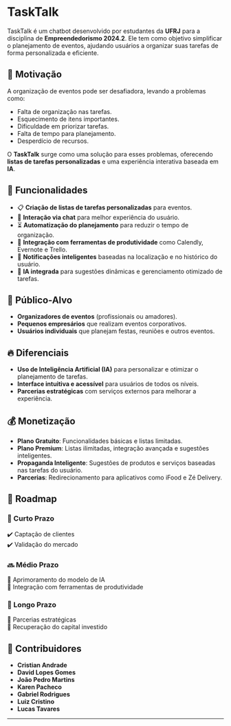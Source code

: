 # TaskTalk

TaskTalk é um chatbot desenvolvido por estudantes da **UFRJ** para a disciplina de **Empreendedorismo 2024.2**. Ele tem como objetivo simplificar o planejamento de eventos, ajudando usuários a organizar suas tarefas de forma personalizada e eficiente.

## 📌 Motivação

A organização de eventos pode ser desafiadora, levando a problemas como:
- Falta de organização nas tarefas.
- Esquecimento de itens importantes.
- Dificuldade em priorizar tarefas.
- Falta de tempo para planejamento.
- Desperdício de recursos.

O **TaskTalk** surge como uma solução para esses problemas, oferecendo **listas de tarefas personalizadas** e uma experiência interativa baseada em **IA**.

## 🎯 Funcionalidades

- 📋 **Criação de listas de tarefas personalizadas** para eventos.
- 💬 **Interação via chat** para melhor experiência do usuário.
- ⏳ **Automatização do planejamento** para reduzir o tempo de organização.
- 📅 **Integração com ferramentas de produtividade** como Calendly, Evernote e Trello.
- 🔔 **Notificações inteligentes** baseadas na localização e no histórico do usuário.
- 🤖 **IA integrada** para sugestões dinâmicas e gerenciamento otimizado de tarefas.

## 🎯 Público-Alvo

- **Organizadores de eventos** (profissionais ou amadores).
- **Pequenos empresários** que realizam eventos corporativos.
- **Usuários individuais** que planejam festas, reuniões e outros eventos.

## 🔥 Diferenciais

- **Uso de Inteligência Artificial (IA)** para personalizar e otimizar o planejamento de tarefas.
- **Interface intuitiva e acessível** para usuários de todos os níveis.
- **Parcerias estratégicas** com serviços externos para melhorar a experiência.

## 💰 Monetização

- **Plano Gratuito**: Funcionalidades básicas e listas limitadas.
- **Plano Premium**: Listas ilimitadas, integração avançada e sugestões inteligentes.
- **Propaganda Inteligente**: Sugestões de produtos e serviços baseadas nas tarefas do usuário.
- **Parcerias**: Redirecionamento para aplicativos como iFood e Zé Delivery.

## 🚀 Roadmap

### 📍 Curto Prazo
✔️ Captação de clientes  
✔️ Validação do mercado  

### 🔜 Médio Prazo
🔹 Aprimoramento do modelo de IA  
🔹 Integração com ferramentas de produtividade  

### 📌 Longo Prazo
🔹 Parcerias estratégicas  
🔹 Recuperação do capital investido  

## 🤝 Contribuidores

- **Cristian Andrade**
- **David Lopes Gomes**
- **João Pedro Martins**
- **Karen Pacheco**
- **Gabriel Rodrigues**
- **Luiz Cristino**
- **Lucas Tavares**


---
